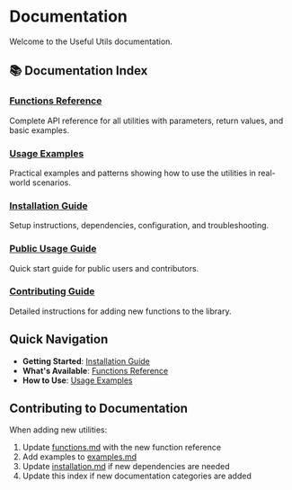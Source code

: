 # Documentation

Welcome to the Useful Utils documentation.

## 📚 Documentation Index

### [Functions Reference](functions.md)
Complete API reference for all utilities with parameters, return values, and basic examples.

### [Usage Examples](examples.md)
Practical examples and patterns showing how to use the utilities in real-world scenarios.

### [Installation Guide](installation.md)
Setup instructions, dependencies, configuration, and troubleshooting.

### [Public Usage Guide](public_usage.md)
Quick start guide for public users and contributors.

### [Contributing Guide](../CONTRIBUTING.md)
Detailed instructions for adding new functions to the library.

## Quick Navigation

- **Getting Started**: [Installation Guide](installation.md)
- **What's Available**: [Functions Reference](functions.md)
- **How to Use**: [Usage Examples](examples.md)

## Contributing to Documentation

When adding new utilities:

1. Update [functions.md](functions.md) with the new function reference
2. Add examples to [examples.md](examples.md)
3. Update [installation.md](installation.md) if new dependencies are needed
4. Update this index if new documentation categories are added 